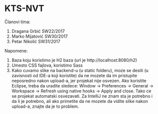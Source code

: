 # KTS-NVT
Članovi tima:
1. Dragana Grbić SW22/2017
2. Marko Mijatović SW30/2017
3. Petar Nikolić SW31/2017

Napomene:
1. Baza koju koristimo je H2 baza (url je http://localhost:8080/h2)
2. Umesto CSS fajlova, koristimo Sass
3. Kako cuvamo slike na backend-u (u static folderu), moze se desiti (u zavisnosti od IDE-a koji koristite) da ne mozete da im pristupite neposredno nakon upload-a, jer projekat nije osvezen. Ako koristite Eclipse, treba da uradite sledece: Window -> Preferences -> General -> Workspace -> Refresh using native hooks -> Apply and close. Tako ce se projekat automatski osvezavati. Za IntelliJ ne znam sta je potrebno i da li je potrebno, ali ako primetite da ne mozete da vidite slike nakon upload-a, znajte da je to problem.
